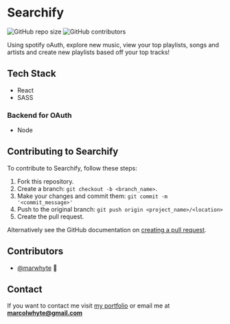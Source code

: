 # Searchify

![GitHub repo size](https://img.shields.io/github/repo-size/marwhyte/searchify)
![GitHub contributors](https://img.shields.io/github/contributors/marwhyte/searchify)

Using spotify oAuth, explore new music, view your top playlists, songs and artists and create new playlists based off your top tracks!

## Tech Stack

- React 
- SASS

### Backend for OAuth
- Node


## Contributing to Searchify

To contribute to Searchify, follow these steps:

1. Fork this repository.
2. Create a branch: `git checkout -b <branch_name>`.
3. Make your changes and commit them: `git commit -m '<commit_message>'`
4. Push to the original branch: `git push origin <project_name>/<location>`
5. Create the pull request.

Alternatively see the GitHub documentation on [creating a pull request](https://help.github.com/en/github/collaborating-with-issues-and-pull-requests/creating-a-pull-request).

## Contributors

- [@marwhyte](https://github.com/marwhyte) 📖

## Contact

If you want to contact me visit [my portfolio](http://marcowhyte.com) or email me at **marcolwhyte@gmail.com**
